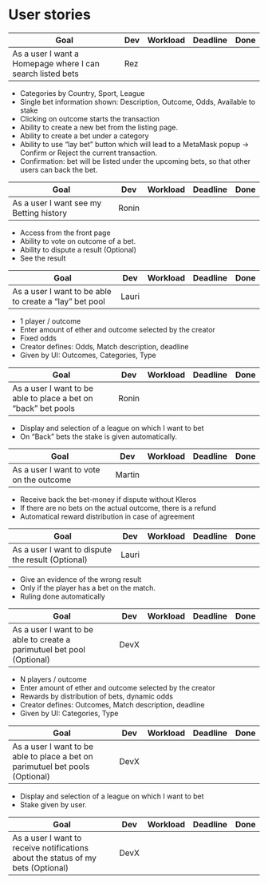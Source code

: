 # User stories

|Goal|Dev|Workload|Deadline|Done|
|----|---|--------|--------|----|
|As a user I want a Homepage where I can search listed bets|Rez||||
- Categories by Country, Sport, League
- Single bet information shown: Description, Outcome, Odds, Available to stake
- Clicking on outcome starts the transaction
- Ability to create a new bet from the listing page.
- Ability to create a bet under a category 
- Ability to use “lay bet” button which will lead to a MetaMask popup → Confirm or Reject the current transaction. 
- Confirmation: bet will be listed under the upcoming bets, so that other users can back the bet.

|Goal|Dev|Workload|Deadline|Done|
|----|---|--------|--------|----|
|As a user I want see my Betting history|Ronin||||
- Access from the front page
- Ability to vote on outcome of a bet.
- Ability to dispute a result (Optional)
- See the result

|Goal|Dev|Workload|Deadline|Done|
|----|---|--------|--------|----|
|As a user I want to be able to create a “lay” bet pool|Lauri||||
- 1 player / outcome
- Enter amount of ether and outcome selected by the creator
- Fixed odds
- Creator defines: Odds, Match description, deadline
- Given by UI: Outcomes, Categories, Type

|Goal|Dev|Workload|Deadline|Done|
|----|---|--------|--------|----|
|As a user I want to be able to place a bet on “back” bet pools|Ronin||||
- Display and selection of  a league on which I want to bet
- On “Back” bets the stake is given automatically.

|Goal|Dev|Workload|Deadline|Done|
|----|---|--------|--------|----|
|As a user I want to vote on the outcome|Martin||||
- Receive back the bet-money if dispute without Kleros
- If there are no bets on the actual outcome, there is a refund
- Automatical reward distribution in case of agreement


|Goal|Dev|Workload|Deadline|Done|
|----|---|--------|--------|----|
|As a user I want to dispute the result (Optional)|Lauri||||
- Give an evidence of the wrong result
- Only if the player has a bet on the match.
- Ruling done automatically

|Goal|Dev|Workload|Deadline|Done|
|----|---|--------|--------|----|
|As a user I want to be able to create a parimutuel bet pool (Optional)|DevX||||
- N players / outcome
- Enter amount of ether and outcome selected by the creator
- Rewards by distribution of bets, dynamic odds
- Creator defines: Outcomes, Match description, deadline
- Given by UI: Categories, Type

|Goal|Dev|Workload|Deadline|Done|
|----|---|--------|--------|----|
|As a user I want to be able to place a bet on parimutuel bet pools (Optional)|DevX||||
- Display and selection of  a league on which I want to bet
- Stake given by user.

|Goal|Dev|Workload|Deadline|Done|
|----|---|--------|--------|----|
|As a user I want to receive notifications about the status of my bets (Optional)|DevX||||
